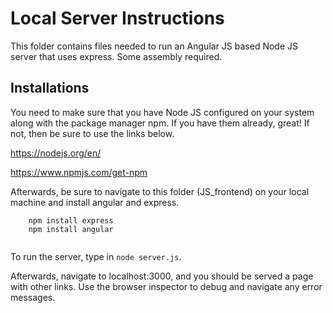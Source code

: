 # Local Server Instructions

This folder contains files needed to run an Angular JS based Node JS server that uses express. Some assembly required.

## Installations

You need to make sure that you have Node JS configured on your system along with the package manager npm. If you have them already, great! 
If not, then be sure to use the links below.

https://nodejs.org/en/

https://www.npmjs.com/get-npm

Afterwards, be sure to navigate to this folder (JS_frontend) on your local machine and install angular and express. 

``` 
    npm install express
    npm install angular
    
```


To run the server, type in `node server.js`.

Afterwards, navigate to localhost:3000, and you should be served a page with other links. Use the browser inspector to debug and navigate any error messages.


